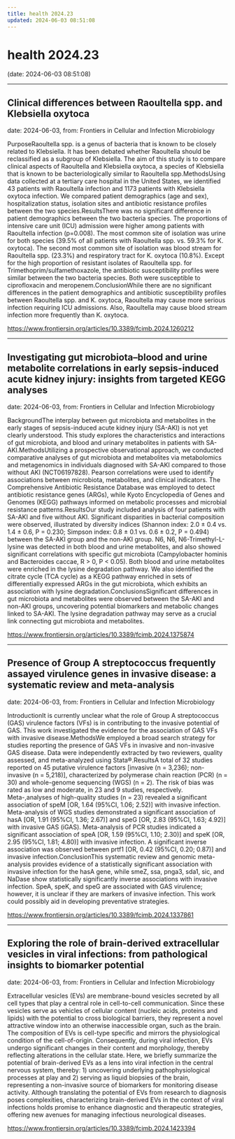 ```yaml
---
title: health 2024.23
updated: 2024-06-03 08:51:08
---
```


# health 2024.23

(date: 2024-06-03 08:51:08)

---

## Clinical differences between Raoultella spp. and Klebsiella oxytoca

date: 2024-06-03, from: Frontiers in Cellular and Infection Microbiology

PurposeRaoultella spp. is a genus of bacteria that is known to be closely related to Klebsiella. It has been debated whether Raoultella should be reclassified as a subgroup of Klebsiella. The aim of this study is to compare clinical aspects of Raoultella and Klebsiella oxytoca, a species of Klebsiella that is known to be bacteriologically similar to Raoultella spp.MethodsUsing data collected at a tertiary care hospital in the United States, we identified 43 patients with Raoultella infection and 1173 patients with Klebsiella oxytoca infection. We compared patient demographics (age and sex), hospitalization status, isolation sites and antibiotic resistance profiles between the two species.ResultsThere was no significant difference in patient demographics between the two bacteria species. The proportions of intensive care unit (ICU) admission were higher among patients with Raoultella infection (p=0.008). The most common site of isolation was urine for both species (39.5% of all patients with Raoultella spp. vs. 59.3% for K. oxytoca). The second most common site of isolation was blood stream for Raoultella spp. (23.3%) and respiratory tract for K. oxytoca (10.8%). Except for the high proportion of resistant isolates of Raoultella spp. for Trimethoprim/sulfamethoxazole, the antibiotic susceptibility profiles were similar between the two bacteria species. Both were susceptible to ciprofloxacin and meropenem.ConclusionWhile there are no significant differences in the patient demographics and antibiotic susceptibility profiles between Raoultella spp. and K. oxytoca, Raoultella may cause more serious infection requiring ICU admissions. Also, Raoultella may cause blood stream infection more frequently than K. oxytoca. 

<https://www.frontiersin.org/articles/10.3389/fcimb.2024.1260212>

---

## Investigating gut microbiota–blood and urine metabolite correlations in early sepsis-induced acute kidney injury: insights from targeted KEGG analyses

date: 2024-06-03, from: Frontiers in Cellular and Infection Microbiology

BackgroundThe interplay between gut microbiota and metabolites in the early stages of sepsis-induced acute kidney injury (SA-AKI) is not yet clearly understood. This study explores the characteristics and interactions of gut microbiota, and blood and urinary metabolites in patients with SA-AKI.MethodsUtilizing a prospective observational approach, we conducted comparative analyses of gut microbiota and metabolites via metabolomics and metagenomics in individuals diagnosed with SA-AKI compared to those without AKI (NCT06197828). Pearson correlations were used to identify associations between microbiota, metabolites, and clinical indicators. The Comprehensive Antibiotic Resistance Database was employed to detect antibiotic resistance genes (ARGs), while Kyoto Encyclopedia of Genes and Genomes (KEGG) pathways informed on metabolic processes and microbial resistance patterns.ResultsOur study included analysis of four patients with SA-AKI and five without AKI. Significant disparities in bacterial composition were observed, illustrated by diversity indices (Shannon index: 2.0 ± 0.4 vs. 1.4 ± 0.6, P = 0.230; Simpson index: 0.8 ± 0.1 vs. 0.6 ± 0.2, P = 0.494) between the SA-AKI group and the non-AKI group. N6, N6, N6-Trimethyl-L-lysine was detected in both blood and urine metabolites, and also showed significant correlations with specific gut microbiota (Campylobacter hominis and Bacteroides caccae, R > 0, P < 0.05). Both blood and urine metabolites were enriched in the lysine degradation pathway. We also identified the citrate cycle (TCA cycle) as a KEGG pathway enriched in sets of differentially expressed ARGs in the gut microbiota, which exhibits an association with lysine degradation.ConclusionsSignificant differences in gut microbiota and metabolites were observed between the SA-AKI and non-AKI groups, uncovering potential biomarkers and metabolic changes linked to SA-AKI. The lysine degradation pathway may serve as a crucial link connecting gut microbiota and metabolites. 

<https://www.frontiersin.org/articles/10.3389/fcimb.2024.1375874>

---

## Presence of Group A streptococcus frequently assayed virulence genes in invasive disease: a systematic review and meta-analysis

date: 2024-06-03, from: Frontiers in Cellular and Infection Microbiology

IntroductionIt is currently unclear what the role of Group A streptococcus (GAS) virulence factors (VFs) is in contributing to the invasive potential of GAS. This work investigated the evidence for the association of GAS VFs with invasive disease.MethodsWe employed a broad search strategy for studies reporting the presence of GAS VFs in invasive and non-invasive GAS disease. Data were independently extracted by two reviewers, quality assessed, and meta-analyzed using Stata®.ResultsA total of 32 studies reported on 45 putative virulence factors [invasive (n = 3,236); non-invasive (n = 5,218)], characterized by polymerase chain reaction (PCR) (n = 30) and whole-genome sequencing (WGS) (n = 2). The risk of bias was rated as low and moderate, in 23 and 9 studies, respectively. Meta-,analyses of high-quality studies (n = 23) revealed a significant association of speM [OR, 1.64 (95%CI, 1.06; 2.52)] with invasive infection. Meta-analysis of WGS studies demonstrated a significant association of hasA [OR, 1.91 (95%CI, 1.36; 2.67)] and speG [OR, 2.83 (95%CI, 1.63; 4.92)] with invasive GAS (iGAS). Meta-analysis of PCR studies indicated a significant association of speA [OR, 1.59 (95%CI, 1.10; 2.30)] and speK [OR, 2.95 (95%CI, 1.81; 4.80)] with invasive infection. A significant inverse association was observed between prtf1 [OR, 0.42 (95%CI, 0.20; 0.87)] and invasive infection.ConclusionThis systematic review and genomic meta-analysis provides evidence of a statistically significant association with invasive infection for the hasA gene, while smeZ, ssa, pnga3, sda1, sic, and NaDase show statistically significantly inverse associations with invasive infection. SpeA, speK, and speG are associated with GAS virulence; however, it is unclear if they are markers of invasive infection. This work could possibly aid in developing preventative strategies. 

<https://www.frontiersin.org/articles/10.3389/fcimb.2024.1337861>

---

## Exploring the role of brain-derived extracellular vesicles in viral infections: from pathological insights to biomarker potential

date: 2024-06-03, from: Frontiers in Cellular and Infection Microbiology

Extracellular vesicles (EVs) are membrane-bound vesicles secreted by all cell types that play a central role in cell-to-cell communication. Since these vesicles serve as vehicles of cellular content (nucleic acids, proteins and lipids) with the potential to cross biological barriers, they represent a novel attractive window into an otherwise inaccessible organ, such as the brain. The composition of EVs is cell-type specific and mirrors the physiological condition of the cell-of-origin. Consequently, during viral infection, EVs undergo significant changes in their content and morphology, thereby reflecting alterations in the cellular state. Here, we briefly summarize the potential of brain-derived EVs as a lens into viral infection in the central nervous system, thereby: 1) uncovering underlying pathophysiological processes at play and 2) serving as liquid biopsies of the brain, representing a non-invasive source of biomarkers for monitoring disease activity. Although translating the potential of EVs from research to diagnosis poses complexities, characterizing brain-derived EVs in the context of viral infections holds promise to enhance diagnostic and therapeutic strategies, offering new avenues for managing infectious neurological diseases. 

<https://www.frontiersin.org/articles/10.3389/fcimb.2024.1423394>


